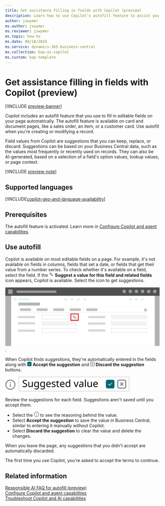 ```yaml
---
title: Get assistance filling in fields with Copilot (preview)
description: Learn how to use Copilot's autofill feature to assist you in filling in fields on card and document pages.
author: jswymer
ms.author: jswymer
ms.reviewer: jswymer
ms.topic: how-to
ms.date: 09/18/2024
ms.service: dynamics-365-business-central
ms.collection: bap-ai-copilot
ms.custom: bap-template
---
```


# Get assistance filling in fields with Copilot (preview)

[!INCLUDE [preview-banner](~/../shared-content/shared/preview-includes/preview-banner.md)]

Copilot includes an autofill feature that you use to fill in editable fields on your page automatically. The autofill feature is available on card and document pages, like a sales order, an item, or a customer card. Use autofill when you're creating or modifying a record.

Field values from Copilot are suggestions that you can keep, replace, or discard. Suggestions can be based on your Business Central data, such as the values most frequently or recently used on records. They can also be AI-generated, based on a selection of a field's option values, lookup values, or page context.

[!INCLUDE [preview-note](~/../shared-content/shared/preview-includes/production-ready-preview-dynamics365.md)]

## Supported languages

[!INCLUDE[copilot-geo-and-language-availability](includes/copilot-language-support.md)]

## Prerequisites

The autofill feature is activated. Learn more in [Configure Copilot and agent capabilities](enable-ai.md).

## Use autofill

Copilot is available on most editable fields on a page. For example, it's not available on fields in columns, fields that set a date, or fields that get their value from a number series. To check whether it's available on a field, select the field. If the ![Shows the Copilot icon for generating suggestions for field values.](media/copilot-star-unfilled.png) **Suggest a value for this field and related fields** icon appears, Copilot is available. Select the icon to get suggestions.

![Shows a card page with a Copilot icon for generating suggestions for field values.](media/autofill-field.svg).

When Copilot finds suggestions, they're automatically entered in the fields along with ![Shows the accept button for a Copilot suggestion](media/autofill-accept.png) **Accept the suggestion** and ![Shows the discard button for a Copilot suggestion](media/autofill-discard.png) **Discard the suggestion** buttons.

![Shows a suggested field with the accept and discard buttons.](media/autofill-suggested-value-field.svg)

Review the suggestions for each field. Suggestions aren't saved until you accept them.

- Select the ![Shows the details icon for a suggestion](media/autofill-info.png) to see the reasoning behind the value.
- Select **Accept the suggestion** to save the value in Business Central, similar to entering it manually without Copilot.
- Select **Discard the suggestion** to clear the value and delete the changes.

When you leave the page, any suggestions that you didn't accept are automatically discarded.

The first time you use Copilot, you're asked to accept the terms to continue.

## Related information

[Responsible AI FAQ for autofill (preview)](faqs-autofill.md)  
[Configure Copilot and agent capabilities](enable-ai.md)  
[Troubleshoot Copilot and AI capabilities](ai-copilot-troubleshooting.md)  
